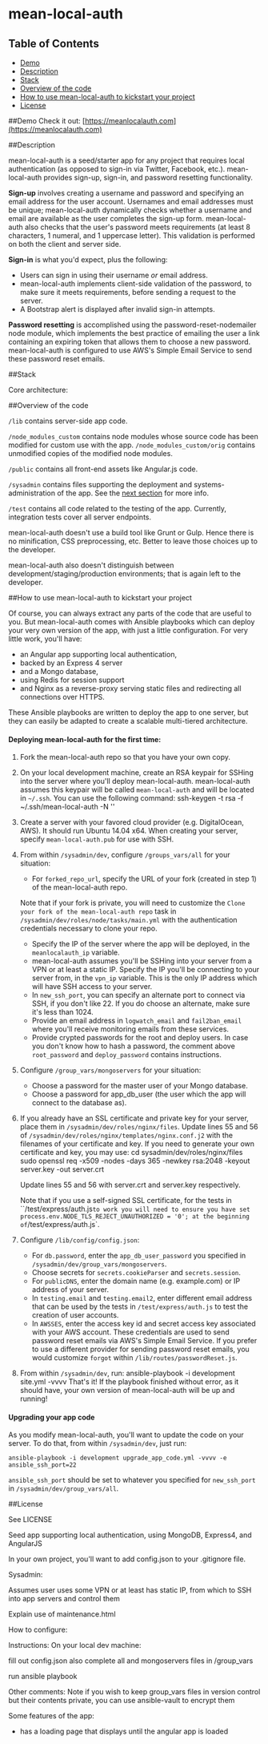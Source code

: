 mean-local-auth
===============

## Table of Contents

* [Demo](#demo)
* [Description](#description)
* [Stack](#stack)
* [Overview of the code](#code-overview)
* [How to use mean-local-auth to kickstart your project](#how-to-use)
* [License](#license)

##<a name="demo"></a>Demo
Check it out: [https://meanlocalauth.com](https://meanlocalauth.com)

##<a name="description"></a>Description

mean-local-auth is a seed/starter app for any project that requires local authentication (as opposed to sign-in via Twitter, Facebook, etc.). mean-local-auth provides sign-up, sign-in, and password resetting functionality.

**Sign-up** involves creating a username and password and specifying an email address for the user account. Usernames and email addresses must be unique; mean-local-auth dynamically checks whether a username and email are available as the user completes the sign-up form. mean-local-auth also checks that the user's password meets requirements (at least 8 characters, 1 numeral, and 1 uppercase letter). This validation is performed on both the client and server side.

**Sign-in** is what you'd expect, plus the following:
* Users can sign in using their username *or* email address.
* mean-local-auth implements client-side validation of the password, to make sure it meets requirements, before sending a request to the server.
* A Bootstrap alert is displayed after invalid sign-in attempts.

**Password resetting** is accomplished using the password-reset-nodemailer node module, which implements the best practice of emailing the user a link containing an expiring token that allows them to choose a new password. mean-local-auth is configured to use AWS's Simple Email Service to send these password reset emails.

##<a name="stack"></a>Stack

Core architecture:


##<a name="code-overview"></a>Overview of the code

`/lib` contains server-side app code.

`/node_modules_custom` contains node modules whose source code has been modified for custom use with the app. `/node_modules_custom/orig` contains unmodified copies of the modified node modules.

`/public` contains all front-end assets like Angular.js code.

`/sysadmin` contains files supporting the deployment and systems-administration of the app. See the  [next section](#how-to-use) for more info.

`/test` contains all code related to the testing of the app. Currently, integration tests cover all server endpoints.

mean-local-auth doesn't use a build tool like Grunt or Gulp. Hence there is no minification, CSS preprocessing, etc. Better to leave those choices up to the developer.

mean-local-auth also doesn't distinguish between development/staging/production environments; that is again left to the developer.

##<a name="how-to-use"></a>How to use mean-local-auth to kickstart your project

Of course, you can always extract any parts of the code that are useful to you. But mean-local-auth comes with Ansible playbooks which can deploy your very own version of the app, with just a little configuration. For very little work, you'll have:
* an Angular app supporting local authentication,
* backed by an Express 4 server
* and a Mongo database,
* using Redis for session support
* and Nginx as a reverse-proxy serving static files and redirecting all connections over HTTPS.

These Ansible playbooks are written to deploy the app to one server, but they can easily be adapted to create a scalable multi-tiered architecture.

#### Deploying mean-local-auth for the first time:

1. Fork the mean-local-auth repo so that you have your own copy.

1. On your local development machine, create an RSA keypair for SSHing into the server where you'll deploy mean-local-auth. mean-local-auth assumes this keypair will be called `mean-local-auth` and will be located in `~/.ssh`. You can use the following command:
        ssh-keygen -t rsa -f ~/.ssh/mean-local-auth -N ''

1. Create a server with your favored cloud provider (e.g. DigitalOcean, AWS). It should run Ubuntu 14.04 x64. When creating your server, specify `mean-local-auth.pub` for use with SSH.

1. From within `/sysadmin/dev`, configure `/groups_vars/all` for your situation:

    * For `forked_repo_url`, specify the URL of your fork (created in step 1) of the mean-local-auth repo.

    Note that if your fork is private, you will need to customize the `Clone your fork of the mean-local-auth repo` task in `/sysadmin/dev/roles/node/tasks/main.yml` with the authentication credentials necessary to clone your repo.
    * Specify the IP of the server where the app will be deployed, in the `meanlocalauth_ip` variable.
    * mean-local-auth assumes you'll be SSHing into your server from a VPN or at least a static IP. Specify the IP you'll be connecting to your server from, in the `vpn_ip` variable. This is the only IP address which will have SSH access to your server.
    * In `new_ssh_port`, you can specify an alternate port to connect via SSH, if you don't like 22. If you do choose an alternate, make sure it's less than 1024.
    * Provide an email address in `logwatch_email` and `fail2ban_email` where you'll receive monitoring emails from these services.
    * Provide crypted passwords for the root and deploy users. In case you don't know how to hash a password, the comment above `root_password` and `deploy_password` contains instructions.

1. Configure `/group_vars/mongoservers` for your situation:
    * Choose a password for the master user of your Mongo database.
    * Choose a password for app_db_user (the user which the app will connect to the database as).

1. If you already have an SSL certificate and private key for your server, place them in `/sysadmin/dev/roles/nginx/files`. Update lines 55 and 56 of `/sysadmin/dev/roles/nginx/templates/nginx.conf.j2` with the filenames of your certificate and key. If you need to generate your own certificate and key, you may use:
        cd sysadmin/dev/roles/nginx/files
        sudo openssl req -x509 -nodes -days 365 -newkey rsa:2048 -keyout server.key -out server.crt

    Update lines 55 and 56 with server.crt and server.key respectively.

    Note that if you use a self-signed SSL certificate, for the tests in ``/test/express/auth.js` to work you will need to ensure you have set
        process.env.NODE_TLS_REJECT_UNAUTHORIZED = '0';
    at the beginning of `/test/express/auth.js`.

1. Configure `/lib/config/config.json`:
    * For `db.password`, enter the `app_db_user_password` you specified in `/sysadmin/dev/group_vars/mongoservers`.
    * Choose secrets for `secrets.cookieParser` and `secrets.session`.
    * For `publicDNS`, enter the domain name (e.g. example.com) or IP address of your server.
    * In `testing.email` and `testing.email2`, enter different email address that can be used by the tests in `/test/express/auth.js` to test the creation of user accounts.
    * In `AWSSES`, enter the access key id and secret access key associated with your AWS account. These credentials are used to send password reset emails via AWS's Simple Email Service. If you prefer to use a different provider for sending password reset emails, you would customize `forgot` within `/lib/routes/passwordReset.js`.

5. From within `/sysadmin/dev`, run:
        ansible-playbook -i development site.yml -vvvv
    That's it! If the playbook finished without error, as it should have, your own version of mean-local-auth will be up and running!


#### Upgrading your app code

As you modify mean-local-auth, you'll want to update the code on your server. To do that, from within `/sysadmin/dev`, just run:

    ansible-playbook -i development upgrade_app_code.yml -vvvv -e ansible_ssh_port=22

`ansible_ssh_port` should be set to whatever you specified for `new_ssh_port` in `/sysadmin/dev/group_vars/all`.

##<a name="license"></a>License

See LICENSE

Seed app supporting local authentication, using MongoDB, Express4, and AngularJS

In your own project, you'll want to add config.json to your .gitignore file.

Sysadmin:

Assumes user uses some VPN or at least has static IP, from which to SSH into app servers and control them

Explain use of maintenance.html

How to configure:

Instructions:
On your local dev machine:

fill out config.json
also complete all and mongoservers files in /group_vars

run ansible playbook

Other comments:
Note if you wish to keep group_vars files in version control but their contents private, you can use ansible-vault to encrypt them


Some features of the app:
- has a loading page that displays until the angular app is loaded
